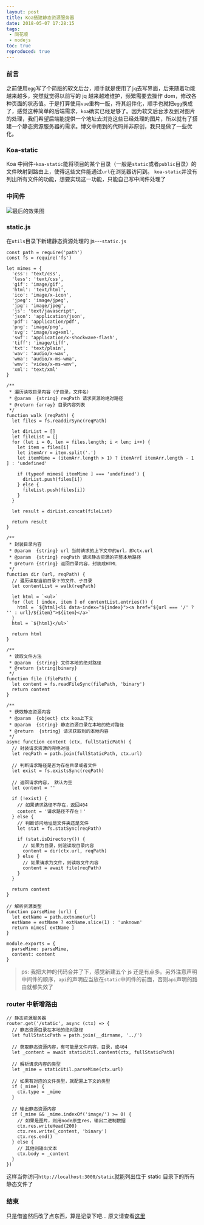 ```yaml
---
layout: post
title: Koa搭建静态资源服务器
date: 2018-05-07 17:28:15
tags:
 - 同花顺
 - nodejs
toc: true
reproduced: true
---
```


### 前言

之前使用`egg`写了个简版的软文后台，顺手就是使用了`jq`去写界面，后来随着功能越来越多，突然就觉得以前写的 jq 越来越难维护，频繁需要去操作 dom，修改各种页面的状态值。于是打算使用`vue`重构一版，将其组件化，顺手也就把`egg`换成了，感觉这种简单的后端需求，`koa`确实已经足够了。因为软文后台涉及到对图片的处理，我们希望后端能提供一个地址去浏览这些已经处理的图片，所以就有了搭建一个静态资源服务器的需求。博文中用到的代码并非原创，我只是做了一些优化。

### Koa-static

Koa 中间件-`koa-static`能将项目的某个目录（一般是`static`或者`public`目录）的文件映射到路由上，使得这些文件能通过`url`在浏览器访问到。
`koa-static`并没有列出所有文件的功能，想要实现这一功能，只能自己写中间件处理了

### 中间件

![最后的效果图](https://file.lantingshucheng.com/1525692676116.png)

### static.js

在`utils`目录下新建静态资源处理的 js---`static.js`

```
const path = require('path')
const fs = require('fs')

let mimes = {
  'css': 'text/css',
  'less': 'text/css',
  'gif': 'image/gif',
  'html': 'text/html',
  'ico': 'image/x-icon',
  'jpeg': 'image/jpeg',
  'jpg': 'image/jpeg',
  'js': 'text/javascript',
  'json': 'application/json',
  'pdf': 'application/pdf',
  'png': 'image/png',
  'svg': 'image/svg+xml',
  'swf': 'application/x-shockwave-flash',
  'tiff': 'image/tiff',
  'txt': 'text/plain',
  'wav': 'audio/x-wav',
  'wma': 'audio/x-ms-wma',
  'wmv': 'video/x-ms-wmv',
  'xml': 'text/xml'
}

/**
 * 遍历读取目录内容（子目录，文件名）
 * @param  {string} reqPath 请求资源的绝对路径
 * @return {array} 目录内容列表
 */
function walk (reqPath) {
  let files = fs.readdirSync(reqPath)

  let dirList = []
  let fileList = []
  for (let i = 0, len = files.length; i < len; i++) {
    let item = files[i]
    let itemArr = item.split('.')
    let itemMime = (itemArr.length > 1) ? itemArr[ itemArr.length - 1 ] : 'undefined'

    if (typeof mimes[ itemMime ] === 'undefined') {
      dirList.push(files[i])
    } else {
      fileList.push(files[i])
    }
  }

  let result = dirList.concat(fileList)

  return result
}

/**
 * 封装目录内容
 * @param  {string} url 当前请求的上下文中的url，即ctx.url
 * @param  {string} reqPath 请求静态资源的完整本地路径
 * @return {string} 返回目录内容，封装成HTML
 */
function dir (url, reqPath) {
  // 遍历读取当前目录下的文件、子目录
  let contentList = walk(reqPath)

  let html = `<ul>`
  for (let [ index, item ] of contentList.entries()) {
    html = `${html}<li data-index="${index}"><a href="${url === '/' ? '' : url}/${item}">${item}</a>`
  }
  html = `${html}</ul>`

  return html
}

/**
 * 读取文件方法
 * @param  {string} 文件本地的绝对路径
 * @return {string|binary}
 */
function file (filePath) {
  let content = fs.readFileSync(filePath, 'binary')
  return content
}

/**
 * 获取静态资源内容
 * @param  {object} ctx koa上下文
 * @param  {string} 静态资源目录在本地的绝对路径
 * @return  {string} 请求获取到的本地内容
 */
async function content (ctx, fullStaticPath) {
  // 封装请求资源的完绝对径
  let reqPath = path.join(fullStaticPath, ctx.url)

  // 判断请求路径是否为存在目录或者文件
  let exist = fs.existsSync(reqPath)

  // 返回请求内容， 默认为空
  let content = ''

  if (!exist) {
    // 如果请求路径不存在，返回404
    content = '请求路径不存在！'
  } else {
    // 判断访问地址是文件夹还是文件
    let stat = fs.statSync(reqPath)

    if (stat.isDirectory()) {
      // 如果为目录，则渲读取目录内容
      content = dir(ctx.url, reqPath)
    } else {
      // 如果请求为文件，则读取文件内容
      content = await file(reqPath)
    }
  }

  return content
}

// 解析资源类型
function parseMime (url) {
  let extName = path.extname(url)
  extName = extName ? extName.slice(1) : 'unknown'
  return mimes[ extName ]
}

module.exports = {
  parseMime: parseMime,
  content: content
}
```

> ps: 我把大神的代码合并了下，感觉新建五个 js 还是有点多。另外注意声明中间件的顺序，`api`的声明应当放在`static`中间件的前面，否则`api`声明的路由就都失效了

### router 中新增路由

```
// 静态资源服务器
router.get('/static', async (ctx) => {
  // 静态资源目录在本地的绝对路径
  let fullStaticPath = path.join(__dirname, '../')

  // 获取静态资源内容，有可能是文件内容，目录，或404
  let _content = await staticUtil.content(ctx, fullStaticPath)

  // 解析请求内容的类型
  let _mime = staticUtil.parseMime(ctx.url)

  // 如果有对应的文件类型，就配置上下文的类型
  if (_mime) {
    ctx.type = _mime
  }

  // 输出静态资源内容
  if (_mime && _mime.indexOf('image/') >= 0) {
    // 如果是图片，则用node原生res，输出二进制数据
    ctx.res.writeHead(200)
    ctx.res.write(_content, 'binary')
    ctx.res.end()
  } else {
    // 其他则输出文本
    ctx.body = _content
  }
})
```

这样当你访问`http://localhost:3000/static`就能列出位于 static 目录下的所有静态文件了

### 结束

只是借鉴然后改了点东西，算是记录下吧...
原文请查看[这里](https://chenshenhai.github.io/koa2-note/note/static/server.html)
